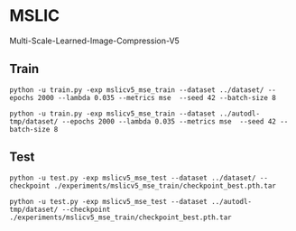 # MSLIC

Multi-Scale-Learned-Image-Compression-V5

## Train

```
python -u train.py -exp mslicv5_mse_train --dataset ../dataset/ --epochs 2000 --lambda 0.035 --metrics mse  --seed 42 --batch-size 8
```

```
python -u train.py -exp mslicv5_mse_train --dataset ../autodl-tmp/dataset/ --epochs 2000 --lambda 0.035 --metrics mse  --seed 42 --batch-size 8
```

## Test

```
python -u test.py -exp mslicv5_mse_test --dataset ../dataset/ --checkpoint ./experiments/mslicv5_mse_train/checkpoint_best.pth.tar
```

```
python -u test.py -exp mslicv5_mse_test --dataset ../autodl-tmp/dataset/ --checkpoint ./experiments/mslicv5_mse_train/checkpoint_best.pth.tar
```

